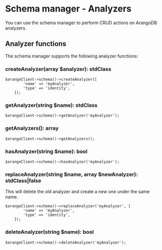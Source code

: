 # Schema manager - Analyzers
You can use the schema manager to perform CRUD actions on ArangoDB analyzers.

## Analyzer functions
The schema manager supports the following analyzer functions:

###  createAnalyzer(array $analyzer): stdClass
```
$arangoClient->schema()->createAnalyzer([
        'name' => 'myAnalyzer',
        'type' => 'identity',
    ]);
```

###  getAnalyzer(string $name): stdClass
```
$arangoClient->schema()->getAnalyzer('myAnalyzer');
```

###  getAnalyzers(): array
```
$arangoClient->schema()->getAnalyzers();
```

###  hasAnalyzer(string $name): bool
```
$arangoClient->schema()->hasAnalyzer('myAnalyzer');
```

###  replaceAnalyzer(string $name, array $newAnalyzer): stdClass|false
This will delete the old analyzer and create a new one under the same name. 
```
$arangoClient->schema()->replaceAnalyzer('myAnalyzer', [
        'name' => 'myAnalyzer',
        'type' => 'identity',
    ]);
```

###  deleteAnalyzer(string $name): bool
```
$arangoClient->schema()->deleteAnalyzer('myAnalyzer');
```

